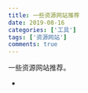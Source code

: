 ```yaml
---
title: 一些资源网站推荐
date: 2019-08-16
categories: ['工具']
tags: ['资源网站']
comments: true
---
```


一些资源网站推荐。

<!--more-->

* 
